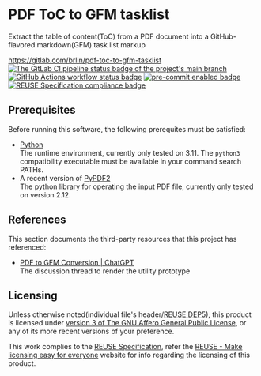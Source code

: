 # PDF ToC to GFM tasklist

Extract the table of content(ToC) from a PDF document into a GitHub-flavored markdown(GFM) task list markup

<https://gitlab.com/brlin/pdf-toc-to-gfm-tasklist>  
[![The GitLab CI pipeline status badge of the project's `main` branch](https://gitlab.com/brlin/pdf-toc-to-gfm-tasklist/badges/main/pipeline.svg?ignore_skipped=true "Click here to check out the comprehensive status of the GitLab CI pipelines")](https://gitlab.com/brlin/pdf-toc-to-gfm-tasklist/-/pipelines) [![GitHub Actions workflow status badge](https://github.com/brlin-tw/pdf-toc-to-gfm-tasklist/actions/workflows/check-potential-problems.yml/badge.svg "GitHub Actions workflow status")](https://github.com/brlin-tw/pdf-toc-to-gfm-tasklist/actions/workflows/check-potential-problems.yml) [![pre-commit enabled badge](https://img.shields.io/badge/pre--commit-enabled-brightgreen?logo=pre-commit&logoColor=white "This project uses pre-commit to check potential problems")](https://pre-commit.com/) [![REUSE Specification compliance badge](https://api.reuse.software/badge/gitlab.com/brlin/pdf-toc-to-gfm-tasklist "This project complies to the REUSE specification to decrease software licensing costs")](https://api.reuse.software/info/gitlab.com/brlin/pdf-toc-to-gfm-tasklist)

## Prerequisites

Before running this software, the following prerequites must be satisfied:

* [Python](https://python.org)  
  The runtime environment, currently only tested on 3.11.  The `python3` compatibility executable must be available in your command search PATHs.
* A recent version of [PyPDF2](https://pypi.org/project/PyPDF2/)  
  The python library for operating the input PDF file, currently only tested on version 2.12.

## References

This section documents the third-party resources that this project has referenced:

* [PDF to GFM Conversion | ChatGPT](https://chat.openai.com/share/f51c809a-c0c5-4eee-babd-5f63ec13195b)  
  The discussion thread to render the utility prototype

## Licensing

Unless otherwise noted(individual file's header/[REUSE DEP5](.reuse/dep5)), this product is licensed under [version 3 of The GNU Affero General Public License](https://www.gnu.org/licenses/agpl-3.0.html), or any of its more recent versions of your preference.

This work complies to the [REUSE Specification](https://reuse.software/spec/), refer the [REUSE - Make licensing easy for everyone](https://reuse.software/) website for info regarding the licensing of this product.
